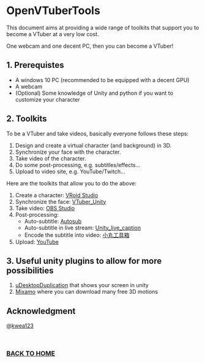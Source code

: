 # OpenVTuberTools

This document aims at providing a wide range of toolkits that support you to become a VTuber at a very low cost.

One webcam and one decent PC, then you can become a VTuber!

## 1. Prerequistes

*  A windows 10 PC (recommended to be equipped with a decent GPU)
*  A webcam
*  (Optional) Some knowledge of Unity and python if you want to customize your character

## 2. Toolkits

To be a VTuber and take videos, basically everyone follows these steps:

1.  Design and create a virtual character (and background) in 3D.
2.  Synchronize your face with the character.
3.  Take video of the character.
4.  Do some post-processing, e.g. subtitles/effects...
5.  Upload to video site, e.g. YouTube/Twitch...

Here are the toolkits that allow you to do the above:

1.  Create a character: [VRoid Studio](https://vroid.com/studio)
2.  Synchronize the face: [VTuber_Unity](https://github.com/kwea123/VTuber_Unity)
3.  Take video: [OBS Studio](https://obsproject.com/download)
4.  Post-processing:
    *  Auto-subtitle: [Autosub](https://github.com/kwea123/autosub)
    *  Auto-subtitle in live stream: [Unity_live_caption](https://github.com/kwea123/Unity_live_caption)
    *  Encode the subtitle into video: [小丸工具箱](https://maruko.appinn.me/)
5.  Upload: [YouTube](https://www.youtube.com/)

## 3. Useful unity plugins to allow for more possibilities

1. [uDesktopDuplication](https://github.com/hecomi/uDesktopDuplication) that shows your screen in unity
2. [Mixamo](https://www.mixamo.com/#/) where you can download many free 3D motions

## Acknowledgment

@[kwea123 ](https://github.com/kwea123)

<br>

### [BACK TO HOME](https://github.com/DeepVTuber/DeepVTuber/tree/main/docs)
